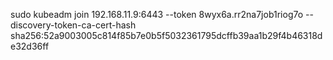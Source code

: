 sudo kubeadm join 192.168.11.9:6443 --token 8wyx6a.rr2na7job1riog7o --discovery-token-ca-cert-hash sha256:52a9003005c814f85b7e0b5f5032361795dcffb39aa1b29f4b46318de32d36ff
